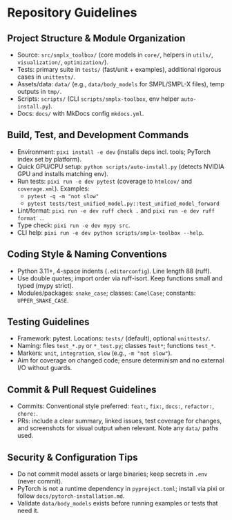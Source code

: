 # Repository Guidelines

## Project Structure & Module Organization
- Source: `src/smplx_toolbox/` (core models in `core/`, helpers in `utils/`, `visualization/`, `optimization/`).
- Tests: primary suite in `tests/` (fast/unit + examples), additional rigorous cases in `unittests/`.
- Assets/data: `data/` (e.g., `data/body_models` for SMPL/SMPL-X files), temp outputs in `tmp/`.
- Scripts: `scripts/` (CLI `scripts/smplx-toolbox`, env helper `auto-install.py`).
- Docs: `docs/` with MkDocs config `mkdocs.yml`.

## Build, Test, and Development Commands
- Environment: `pixi install -e dev` (installs deps incl. tools; PyTorch index set by platform). 
- Quick GPU/CPU setup: `python scripts/auto-install.py` (detects NVIDIA GPU and installs matching env).
- Run tests: `pixi run -e dev pytest` (coverage to `htmlcov/` and `coverage.xml`). Examples:
  - `pytest -q -m "not slow"`
  - `pytest tests/test_unified_model.py::test_unified_model_forward`
- Lint/format: `pixi run -e dev ruff check .` and `pixi run -e dev ruff format .`.
- Type check: `pixi run -e dev mypy src`.
- CLI help: `pixi run -e dev python scripts/smplx-toolbox --help`.

## Coding Style & Naming Conventions
- Python 3.11+, 4-space indents (`.editorconfig`). Line length 88 (ruff).
- Use double quotes; import order via ruff-isort. Keep functions small and typed (mypy strict).
- Modules/packages: `snake_case`; classes: `CamelCase`; constants: `UPPER_SNAKE_CASE`.

## Testing Guidelines
- Framework: pytest. Locations: `tests/` (default), optional `unittests/`.
- Naming: files `test_*.py` or `*_test.py`; classes `Test*`; functions `test_*`.
- Markers: `unit`, `integration`, `slow` (e.g., `-m "not slow"`).
- Aim for coverage on changed code; ensure determinism and no external I/O without guards.

## Commit & Pull Request Guidelines
- Commits: Conventional style preferred: `feat:`, `fix:`, `docs:`, `refactor:`, `chore:`.
- PRs: include a clear summary, linked issues, test coverage for changes, and screenshots for visual output when relevant. Note any `data/` paths used.

## Security & Configuration Tips
- Do not commit model assets or large binaries; keep secrets in `.env` (never commit).
- PyTorch is not a runtime dependency in `pyproject.toml`; install via pixi or follow `docs/pytorch-installation.md`.
- Validate `data/body_models` exists before running examples or tests that need it.
